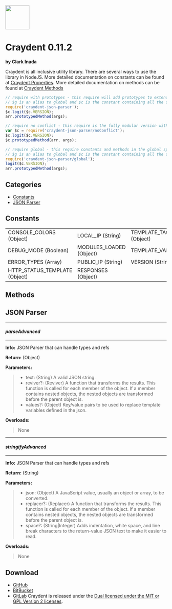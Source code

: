 <img src="http://craydent.com/JsonObjectEditor/img/svgs/craydent-logo.svg" width=75 height=75/>

# Craydent 0.11.2
**by Clark Inada**

Craydent is all inclusive utility library.  There are several ways to use the library in NodeJS.
More detailed documentation on constants can be found at [Craydent Properties](http://www.craydent.com/JsonObjectEditor/docs.html#/property/CraydentNode).
More detailed documentation on methods can be found at [Craydent Methods](http://www.craydent.com/JsonObjectEditor/docs.html#/method/CraydentNode)

```js
// require with prototypes - this require will add prototypes to extend classes and add two constants ($c, $g) to the global space.
// $g is an alias to global and $c is the constant containing all the utility methods and properties.
require('craydent-json-parser');
$c.logit($c.VERSION);
arr.prototypedMethod(args);
```

```js
// require no conflict - this require is the fully modular version with no global constants, prototypes, or methods.
var $c = require('craydent-json-parser/noConflict');
$c.logit($c.VERSION);
$c.prototypedMethod(arr, args);
```

```js
// require global - this require constants and methods in the global space and add prototypes to extend classes.
// $g is an alias to global and $c is the constant containing all the utility methods and properties.
require('craydent-json-parser/global');
logit($c.VERSION);
arr.prototypedMethod(args);
```

## Categories

* [Constants](#markdown-header-constants)
* [JSON Parser](#markdown-header-json-parser)

<a name='markdown-header-constants'></a>
## Constants

| | | |
| ----- | ----- | ----- |
| CONSOLE_COLORS (Object) |LOCAL_IP (String) |TEMPLATE_TAG_CONFIG (Object) |
DEBUG_MODE (Boolean) |MODULES_LOADED (Object) |TEMPLATE_VARS (Array) |
ERROR_TYPES (Array) |PUBLIC_IP (String) |VERSION (String) |
HTTP_STATUS_TEMPLATE (Object) |RESPONSES (Object) |


## Methods

<a name='markdown-header-json-parser'></a>
## JSON Parser

*** 
#### _parseAdvanced_ 
***

**Info:** JSON Parser that can handle types and refs

**Return:** (Object)

**Parameters:**

>* text: (String) A valid JSON string.
>* reviver?: (Reviver) A function that transforms the results. This function is called for each member of the object. If a member contains nested objects, the nested objects are transformed before the parent object is.
>* values?: (Object) Key/value pairs to be used to replace template variables defined in the json.

**Overloads:**

>None

*** 
#### _stringifyAdvanced_ 
***

**Info:** JSON Parser that can handle types and refs

**Return:** (String)

**Parameters:**

>* json: (Object) A JavaScript value, usually an object or array, to be converted.
>* replacer?: (Replacer) A function that transforms the results. This function is called for each member of the object. If a member contains nested objects, the nested objects are transformed before the parent object is.
>* space?: (String|Integer) Adds indentation, white space, and line break characters to the return-value JSON text to make it easier to read.

**Overloads:**

>None




## Download

 * [GitHub](https://github.com/craydent/node-library/modules/json-parser)
 * [BitBucket](https://bitbucket.org/craydent/node-library/modules/json-parser)
 * [GitLab](https://gitlab.com/craydent/node-library/modules/json-parser)
Craydent is released under the [Dual licensed under the MIT or GPL Version 2 licenses](http://craydent.com/license).<br>